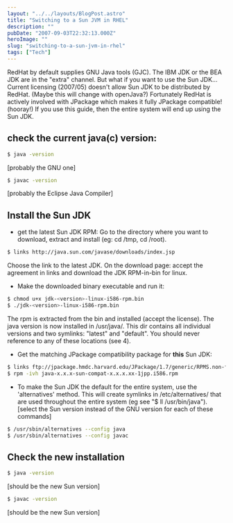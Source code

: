 ```yaml
---
layout: "../../layouts/BlogPost.astro"
title: "Switching to a Sun JVM in RHEL"
description: ""
pubDate: "2007-09-03T22:32:13.000Z"
heroImage: ""
slug: "switching-to-a-sun-jvm-in-rhel"
tags: ["Tech"]
---
```


RedHat by default supplies GNU Java tools (GJC). The IBM JDK or the BEA JDK are in the "extra" channel. But what if you want to use the Sun JDK...
Current licensing (2007/05) doesn't allow Sun JDK to be distributed by RedHat. (Maybe this will change with openJava?) Fortunately RedHat is actively involved with JPackage which makes it fully JPackage compatible! (hooray!)
If you use this guide, then the entire system will end up using the Sun JDK.

## check the current java(c) version:
```bash
$ java -version
```
[probably the GNU one]
```bash
$ javac -version
```
[probably the Eclipse Java Compiler]

## Install the Sun JDK
- get the latest Sun JDK RPM: Go to the directory where you want to download, extract and install (eg: cd /tmp, cd /root).
```bash
$ links http://java.sun.com/javase/downloads/index.jsp
```
Choose the link to the latest JDK.
On the download page: accept the agreement in links and download the JDK RPM-in-bin for linux.
- Make the downloaded binary executable and run it:
```bash
$ chmod u+x jdk-<version>-linux-i586-rpm.bin
$ ./jdk-<version>-linux-i586-rpm.bin
```
The rpm is extracted from the bin and installed (accept the license).
The java version is now installed in /usr/java/. This dir contains all individual versions and two symlinks: "latest" and "default". You should never reference to any of these locations (see 4).
- Get the matching JPackage compatibility package for <strong>this</strong> Sun JDK:
```bash
$ links ftp://jpackage.hmdc.harvard.edu/JPackage/1.7/generic/RPMS.non-free/
$ rpm -ivh java-x.x.x-sun-compat-x.x.x.xx-1jpp.i586.rpm
```
- To make the Sun JDK the default for the entire system, use the 'alternatives' method. This will create symlinks in /etc/alternatives/ that are used throughout the entire system (eg see "$ ll /usr/bin/java").
[select the Sun version instead of the GNU version for each of these commands]
```bash
$ /usr/sbin/alternatives --config java
$ /usr/sbin/alternatives --config javac
```

## Check the new installation
```bash
$ java -version
```
[should be the new Sun version]
```bash
$ javac -version
```
[should be the new Sun version]
